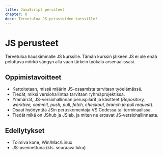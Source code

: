 ```yaml
---
title: JavaScript perusteet
chapter: 0
desc: Tervetuloa JS-perusteiden kurssille!
---
```


# JS perusteet

Tervetuloa hauskimmalle JS kurssille. Tämän kurssin jälkeen JS ei ole enää pelottava mörkö sängyn alla vaan tärkein työkalu arsenaalissasi.

## Oppimistavoitteet

- Kartoitetaan, missä määrin JS-osaamista tarvitaan työelämässä.
- Tiedät, miksi versiohallintaa tarvitaan ryhmäprojektissa.
- Ymmärrät, JS-versiohallinnan peruspilarit ja käsitteet (*Repository, worktree, commit, push, pull, fetch, checkout, branch ja pull request*).
- Osaat hyödyntää JSin peruskomentoja VS Codessa tai terminaalissa.
- Tiedät mikä on JShub ja JSlab, ja miten ne eroavat JS-versiohallinnasta.

## Edellytykset

- Toimiva kone, Win/Mac/Linux
- JS-asennettuna (kts. seuraava luku)